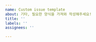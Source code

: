 ```yaml
---
name: Custom issue template
about: 기타, 필요한 양식을 가져와 작성해주세요!
title: ''
labels: ''
assignees: ''

---
```



